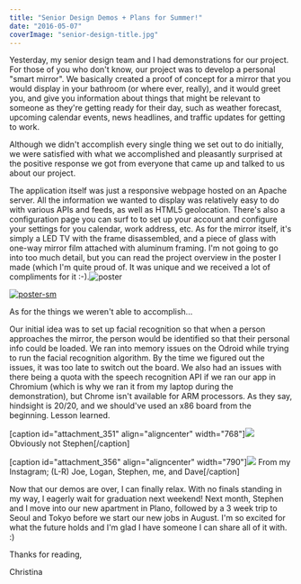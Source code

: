 ```yaml
---
title: "Senior Design Demos + Plans for Summer!"
date: "2016-05-07"
coverImage: "senior-design-title.jpg"
---
```


Yesterday, my senior design team and I had demonstrations for our project. For those of you who don't know, our project was to develop a personal "smart mirror". We basically created a proof of concept for a mirror that you would display in your bathroom (or where ever, really), and it would greet you, and give you information about things that might be relevant to someone as they're getting ready for their day, such as weather forecast, upcoming calendar events, news headlines, and traffic updates for getting to work.

Although we didn't accomplish every single thing we set out to do initially, we were satisfied with what we accomplished and pleasantly surprised at the positive response we got from everyone that came up and talked to us about our project.

The application itself was just a responsive webpage hosted on an Apache server. All the information we wanted to display was relatively easy to do with various APIs and feeds, as well as HTML5 geolocation. There's also a configuration page you can surf to to set up your account and configure your settings for you calendar, work address, etc. As for the mirror itself, it's simply a LED TV with the frame disassembled, and a piece of glass with one-way mirror film attached with aluminum framing. I'm not going to go into too much detail, but you can read the project overview in the poster I made (which I'm quite proud of. It was unique and we received a lot of compliments for it :-).![poster](http://christinadan.com/wp-content/uploads/2016/05/poster.tif)

[![poster-sm](images/poster-sm-1024x768.jpg)](http://christinadan.com/wp-content/uploads/2016/05/poster-sm.jpg)

As for the things we weren't able to accomplish...

Our initial idea was to set up facial recognition so that when a person approaches the mirror, the person would be identified so that their personal info could be loaded. We ran into memory issues on the Odroid while trying to run the facial recognition algorithm. By the time we figured out the issues, it was too late to switch out the board. We also had an issues with there being a quota with the speech recognition API if we ran our app in Chromium (which is why we ran it from my laptop during the demonstration), but Chrome isn't available for ARM processors. As they say, hindsight is 20/20, and we should've used an x86 board from the beginning. Lesson learned.

\[caption id="attachment\_351" align="aligncenter" width="768"\]![](images/IMG_0412-copy-768x1024.jpg) Obviously not Stephen\[/caption\]

\[caption id="attachment\_356" align="aligncenter" width="790"\]![](images/IMG_3245-3-1024x768.jpg) From my Instagram; (L-R) Joe, Logan, Stephen, me, and Dave\[/caption\]

Now that our demos are over, I can finally relax. With no finals standing in my way, I eagerly wait for graduation next weekend! Next month, Stephen and I move into our new apartment in Plano, followed by a 3 week trip to Seoul and Tokyo before we start our new jobs in August. I'm so excited for what the future holds and I'm glad I have someone I can share all of it with. :)

Thanks for reading,

Christina
